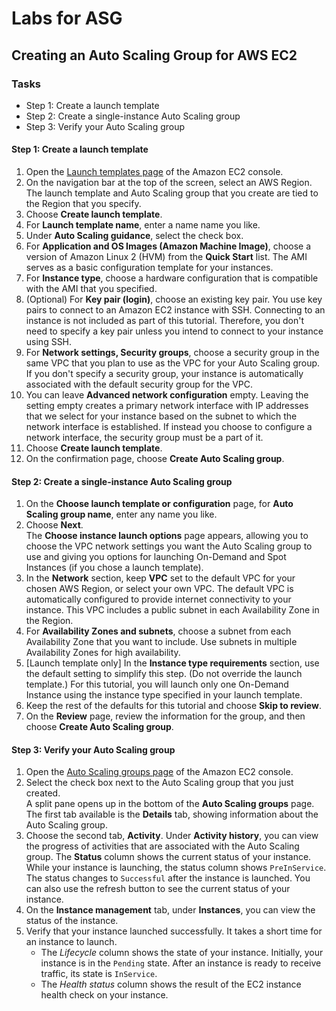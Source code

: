 # Labs for ASG

## Creating an Auto Scaling Group for AWS EC2

### Tasks
* Step 1: Create a launch template
* Step 2: Create a single-instance Auto Scaling group
* Step 3: Verify your Auto Scaling group

#### Step 1: Create a launch template
1. Open the [Launch templates page](https://console.aws.amazon.com/ec2/v2/#LaunchTemplates) of the Amazon EC2 console.
2. On the navigation bar at the top of the screen, select an AWS Region. The launch template and Auto Scaling group that you create are tied to the Region that you specify.
3. Choose **Create launch template**.
4. For **Launch template name**, enter a name name you like.
5. Under **Auto Scaling guidance**, select the check box.
6. For **Application and OS Images (Amazon Machine Image)**, choose a version of Amazon Linux 2 (HVM) from the **Quick Start** list. The AMI serves as a basic configuration template for your instances.
7. For **Instance type**, choose a hardware configuration that is compatible with the AMI that you specified.
8. (Optional) For **Key pair (login)**, choose an existing key pair. You use key pairs to connect to an Amazon EC2 instance with SSH. Connecting to an instance is not included as part of this tutorial. Therefore, you don't need to specify a key pair unless you intend to connect to your instance using SSH.
9. For **Network settings, Security groups**, choose a security group in the same VPC that you plan to use as the VPC for your Auto Scaling group. If you don't specify a security group, your instance is automatically associated with the default security group for the VPC.
10. You can leave **Advanced network configuration** empty. Leaving the setting empty creates a primary network interface with IP addresses that we select for your instance based on the subnet to which the network interface is established. If instead you choose to configure a network interface, the security group must be a part of it.
11. Choose **Create launch template**.
12. On the confirmation page, choose **Create Auto Scaling group**.

#### Step 2: Create a single-instance Auto Scaling group
1. On the **Choose launch template or configuration** page, for **Auto Scaling group name**, enter any name you like.
2. Choose **Next**. <br>
The **Choose instance launch options** page appears, allowing you to choose the VPC network settings you want the Auto Scaling group to use and giving you options for launching On-Demand and Spot Instances (if you chose a launch template).
3. In the **Network** section, keep **VPC** set to the default VPC for your chosen AWS Region, or select your own VPC. The default VPC is automatically configured to provide internet connectivity to your instance. This VPC includes a public subnet in each Availability Zone in the Region.
4. For **Availability Zones and subnets**, choose a subnet from each Availability Zone that you want to include. Use subnets in multiple Availability Zones for high availability.
5. [Launch template only] In the **Instance type requirements** section, use the default setting to simplify this step. (Do not override the launch template.) For this tutorial, you will launch only one On-Demand Instance using the instance type specified in your launch template.
6. Keep the rest of the defaults for this tutorial and choose **Skip to review**.
7. On the **Review** page, review the information for the group, and then choose **Create Auto Scaling group**.

#### Step 3: Verify your Auto Scaling group
1. Open the [Auto Scaling groups page](https://console.aws.amazon.com/ec2/v2/home?#AutoScalingGroups) of the Amazon EC2 console.
2. Select the check box next to the Auto Scaling group that you just created. <br>
A split pane opens up in the bottom of the **Auto Scaling groups** page. The first tab available is the **Details** tab, showing information about the Auto Scaling group.
3. Choose the second tab, **Activity**. Under **Activity history**, you can view the progress of activities that are associated with the Auto Scaling group. The **Status** column shows the current status of your instance. While your instance is launching, the status column shows ```PreInService```. The status changes to ```Successful``` after the instance is launched. You can also use the refresh button to see the current status of your instance.
4. On the **Instance management** tab, under **Instances**, you can view the status of the instance.
5. Verify that your instance launched successfully. It takes a short time for an instance to launch.
    * The _Lifecycle_ column shows the state of your instance. Initially, your instance is in the ```Pending``` state. After an instance is ready to receive traffic, its state is ```InService```.
    * The _Health status_ column shows the result of the EC2 instance health check on your instance.